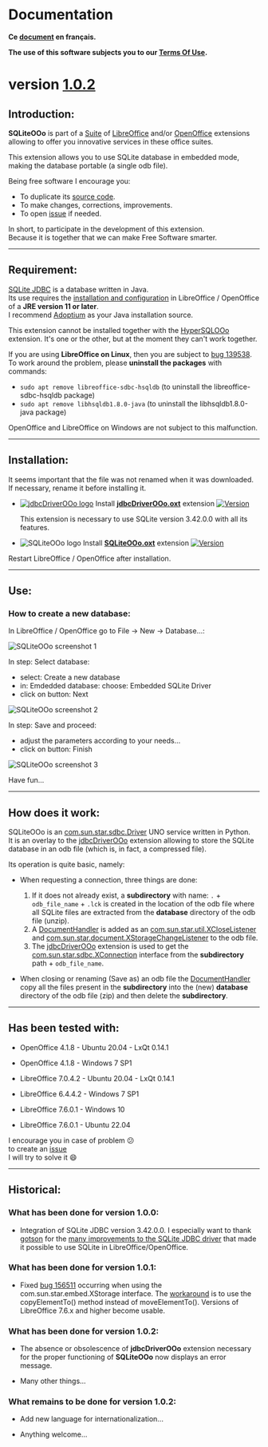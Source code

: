 # Documentation

**Ce [document][1] en français.**

**The use of this software subjects you to our [Terms Of Use][2].**

# version [1.0.2][3]

## Introduction:

**SQLiteOOo** is part of a [Suite][4] of [LibreOffice][5] and/or [OpenOffice][6] extensions allowing to offer you innovative services in these office suites.  

This extension allows you to use SQLite database in embedded mode, making the database portable (a single odb file).

Being free software I encourage you:
- To duplicate its [source code][7].
- To make changes, corrections, improvements.
- To open [issue][8] if needed.

In short, to participate in the development of this extension.  
Because it is together that we can make Free Software smarter.

___

## Requirement:

[SQLite JDBC][9] is a database written in Java.  
Its use requires the [installation and configuration][10] in LibreOffice / OpenOffice of a **JRE version 11 or later**.  
I recommend [Adoptium][11] as your Java installation source.

This extension cannot be installed together with the [HyperSQLOOo][12] extension. It's one or the other, but at the moment they can't work together.

If you are using **LibreOffice on Linux**, then you are subject to [bug 139538][13]. To work around the problem, please **uninstall the packages** with commands:
- `sudo apt remove libreoffice-sdbc-hsqldb` (to uninstall the libreoffice-sdbc-hsqldb package)
- `sudo apt remove libhsqldb1.8.0-java` (to uninstall the libhsqldb1.8.0-java package)

OpenOffice and LibreOffice on Windows are not subject to this malfunction.

___

## Installation:

It seems important that the file was not renamed when it was downloaded.
If necessary, rename it before installing it.

- [![jdbcDriverOOo logo][14]][15] Install **[jdbcDriverOOo.oxt][16]** extension [![Version][17]][16]

    This extension is necessary to use SQLite version 3.42.0.0 with all its features.

- ![SQLiteOOo logo][18] Install **[SQLiteOOo.oxt][19]** extension [![Version][20]][19]

Restart LibreOffice / OpenOffice after installation.

___

## Use:

### How to create a new database:

In LibreOffice / OpenOffice go to File -> New -> Database...:

![SQLiteOOo screenshot 1][21]

In step: Select database:
- select: Create a new database
- in: Emdedded database: choose: Embedded SQLite Driver
- click on button: Next

![SQLiteOOo screenshot 2][22]

In step: Save and proceed:
- adjust the parameters according to your needs...
- click on button: Finish

![SQLiteOOo screenshot 3][23]

Have fun...

___

## How does it work:

SQLiteOOo is an [com.sun.star.sdbc.Driver][24] UNO service written in Python.  
It is an overlay to the [jdbcDriverOOo][15] extension allowing to store the SQLite database in an odb file (which is, in fact, a compressed file).

Its operation is quite basic, namely:

- When requesting a connection, three things are done:
    1. If it does not already exist, a **subdirectory** with name: `.` + `odb_file_name` + `.lck` is created in the location of the odb file where all SQLite files are extracted from the **database** directory of the odb file (unzip).
    2. A [DocumentHandler][25] is added as an [com.sun.star.util.XCloseListener][26] and [com.sun.star.document.XStorageChangeListener][27] to the odb file.
    3. The [jdbcDriverOOo][15] extension is used to get the [com.sun.star.sdbc.XConnection][28] interface from the **subdirectory** path + `odb_file_name`.

- When closing or renaming (Save as) an odb file the [DocumentHandler][25] copy all the files present in the **subdirectory** into the (new) **database** directory of the odb file (zip) and then delete the **subdirectory**.

___

## Has been tested with:

* OpenOffice 4.1.8 - Ubuntu 20.04 - LxQt 0.14.1

* OpenOffice 4.1.8 - Windows 7 SP1

* LibreOffice 7.0.4.2 - Ubuntu 20.04 - LxQt 0.14.1

* LibreOffice 6.4.4.2 - Windows 7 SP1

* LibreOffice 7.6.0.1 - Windows 10

* LibreOffice 7.6.0.1 - Ubuntu 22.04

I encourage you in case of problem :confused:  
to create an [issue][8]  
I will try to solve it :smile:

___

## Historical:

### What has been done for version 1.0.0:

- Integration of SQLite JDBC version 3.42.0.0. I especially want to thank [gotson][29] for the [many improvements to the SQLite JDBC driver][30] that made it possible to use SQLite in LibreOffice/OpenOffice.

### What has been done for version 1.0.1:

- Fixed [bug 156511][31] occurring when using the com.sun.star.embed.XStorage interface. The [workaround][32] is to use the copyElementTo() method instead of moveElementTo(). Versions of LibreOffice 7.6.x and higher become usable.

### What has been done for version 1.0.2:

- The absence or obsolescence of **jdbcDriverOOo** extension necessary for the proper functioning of **SQLiteOOo** now displays an error message.

- Many other things...

### What remains to be done for version 1.0.2:

- Add new language for internationalization...

- Anything welcome...

[1]: <https://prrvchr.github.io/SQLiteOOo/README_fr>
[2]: <https://prrvchr.github.io/SQLiteOOo/source/SQLiteOOo/registration/TermsOfUse_en>
[3]: <https://prrvchr.github.io/SQLiteOOo#historical>
[4]: <https://prrvchr.github.io/>
[5]: <https://www.libreoffice.org/download/download/>
[6]: <https://www.openoffice.org/download/index.html>
[7]: <https://github.com/prrvchr/SQLiteOOo/>
[8]: <https://github.com/prrvchr/SQLiteOOo/issues/new>
[9]: <https://github.com/xerial/sqlite-jdbc>
[10]: <https://wiki.documentfoundation.org/Documentation/HowTo/Install_the_correct_JRE_-_LibreOffice_on_Windows_10>
[11]: <https://adoptium.net/releases.html?variant=openjdk11>
[12]: <https://prrvchr.github.io/HyperSQLOOo/#requirement>
[13]: <https://bugs.documentfoundation.org/show_bug.cgi?id=139538>
[14]: <https://prrvchr.github.io/jdbcDriverOOo/img/jdbcDriverOOo.svg#middle>
[15]: <https://prrvchr.github.io/jdbcDriverOOo>
[16]: <https://github.com/prrvchr/jdbcDriverOOo/releases/latest/download/jdbcDriverOOo.oxt>
[17]: <https://img.shields.io/github/v/tag/prrvchr/jdbcDriverOOo?label=latest#right>
[18]: <img/SQLiteOOo.svg#middle>
[19]: <https://github.com/prrvchr/SQLiteOOo/releases/latest/download/SQLiteOOo.oxt>
[20]: <https://img.shields.io/github/downloads/prrvchr/SQLiteOOo/latest/total?label=v1.0.2#right>
[21]: <img/SQLiteOOo-1.png>
[22]: <img/SQLiteOOo-2.png>
[23]: <img/SQLiteOOo-3.png>
[24]: <https://www.openoffice.org/api/docs/common/ref/com/sun/star/sdbc/Driver.html>
[25]: <https://github.com/prrvchr/SQLiteOOo/blob/main/uno/lib/uno/embedded/documenthandler.py>
[26]: <https://www.openoffice.org/api/docs/common/ref/com/sun/star/util/XCloseListener.html>
[27]: <http://www.openoffice.org/api/docs/common/ref/com/sun/star/document/XStorageChangeListener.html>
[28]: <https://www.openoffice.org/api/docs/common/ref/com/sun/star/sdbc/XConnection.html>
[29]: <https://github.com/gotson>
[30]: <https://github.com/xerial/sqlite-jdbc/issues/786>
[31]: <https://bugs.documentfoundation.org/show_bug.cgi?id=156511>
[32]: <https://github.com/prrvchr/uno/commit/a2fa9f5975a35e8447907e51b0f78ac1b1b76e17>
